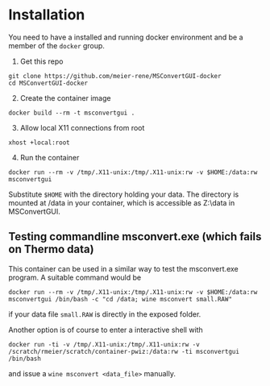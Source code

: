 # Installation
You need to have a installed and running docker environment and be a member of the `docker` group.

1. Get this repo
```
git clone https://github.com/meier-rene/MSConvertGUI-docker
cd MSConvertGUI-docker
```

2. Create the container image
```
docker build --rm -t msconvertgui .
```
3. Allow local X11 connections from root
```
xhost +local:root
```
4. Run the container
```
docker run --rm -v /tmp/.X11-unix:/tmp/.X11-unix:rw -v $HOME:/data:rw msconvertgui
```
Substitute `$HOME` with the directory holding your data. The directory is mounted at /data in your container, which is accessible as Z:\data in MSConvertGUI.


## Testing commandline msconvert.exe (which fails on Thermo data)
This container can be used in a similar way to test the msconvert.exe program. A suitable command would be
```
docker run --rm -v /tmp/.X11-unix:/tmp/.X11-unix:rw -v $HOME:/data:rw msconvertgui /bin/bash -c "cd /data; wine msconvert small.RAW"
```
if your data file `small.RAW` is directly in the exposed folder.

Another option is of course to enter a interactive shell with
```
docker run -ti -v /tmp/.X11-unix:/tmp/.X11-unix:rw -v /scratch/rmeier/scratch/container-pwiz:/data:rw -ti msconvertgui /bin/bash
```
and issue a `wine msconvert <data_file>` manually.
